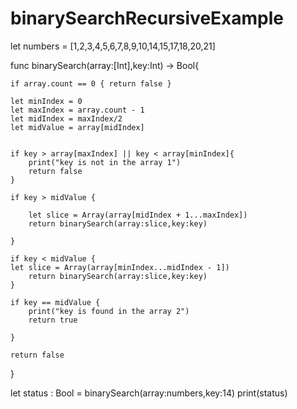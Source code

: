 # binarySearchRecursiveExample


let numbers = [1,2,3,4,5,6,7,8,9,10,14,15,17,18,20,21]

func binarySearch(array:[Int],key:Int) -> Bool{
	
	if array.count == 0 { return false }
	
	let minIndex = 0
	let maxIndex = array.count - 1
	let midIndex = maxIndex/2 
	let midValue = array[midIndex]
	
	
	if key > array[maxIndex] || key < array[minIndex]{
		print("key is not in the array 1")
		return false
	}
	
	if key > midValue {
	
		let slice = Array(array[midIndex + 1...maxIndex])
		return binarySearch(array:slice,key:key)
	
	}
	
	if key < midValue {
	let slice = Array(array[minIndex...midIndex - 1])
		return binarySearch(array:slice,key:key)
	}

    if key == midValue {
		print("key is found in the array 2")
		return true

	}

	return false
}

let status : Bool = binarySearch(array:numbers,key:14)
print(status)
